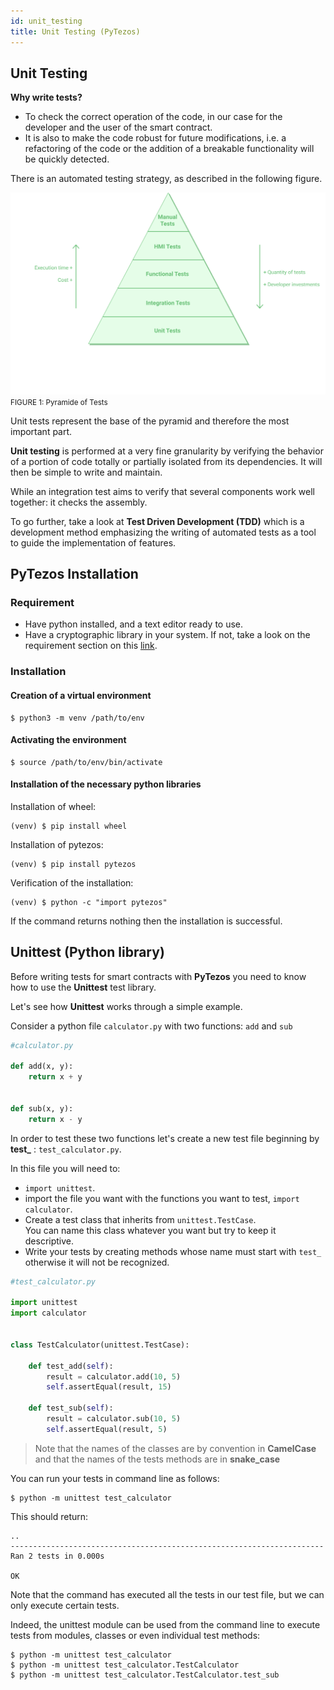 ```yaml
---
id: unit_testing
title: Unit Testing (PyTezos)
---
```


## Unit Testing

**Why write tests?**
- To check the correct operation of the code, 
  in our case for the developer and the user of the smart contract.
- It is also to make the code robust for future modifications, 
  i.e. a refactoring of the code or the addition of a breakable functionality 
  will be quickly detected.

There is an automated testing strategy, as described in the following figure.
<br/>

![](../../static/img/ligo/pyramide_of_tests.svg)
<small className="figure">FIGURE 1: Pyramide of Tests</small>

Unit tests represent the base of the pyramid and therefore the most important part.

**Unit testing** is performed at a very fine granularity 
by verifying the behavior of a portion of code totally 
or partially isolated from its dependencies.
It will then be simple to write and maintain.

While an integration test aims to verify that several components work well together: 
it checks the assembly.

To go further, take a look at **Test Driven Development (TDD)** 
which is a development method emphasizing 
the writing of automated tests as a tool to guide the implementation of features.


## PyTezos Installation

### Requirement

- Have python installed, and a text editor ready to use.
- Have a cryptographic library in your system. 
  If not, take a look on the requirement section on this [link](https://pytezos.org/quick_start.html#requirements).

### Installation

#### Creation of a virtual environment

```shell
$ python3 -m venv /path/to/env
```

#### Activating the environment

```shell
$ source /path/to/env/bin/activate
```

#### Installation of the necessary python libraries

Installation of wheel:

```shell
(venv) $ pip install wheel
```

Installation of pytezos:

```shell
(venv) $ pip install pytezos
```

Verification of the installation:

```shell
(venv) $ python -c "import pytezos"
```

If the command returns nothing then the installation is successful.

## Unittest (Python library)

Before writing tests for smart contracts with **PyTezos** 
you need to know how to use the **Unittest** test library.

Let's see how **Unittest** works through a simple example.

Consider a python file `calculator.py` with two functions: `add` and `sub`

```python
#calculator.py

def add(x, y):
    return x + y


def sub(x, y):
    return x - y
```

In order to test these two functions 
let's create a new test file beginning by **test_** : `test_calculator.py`.

In this file you will need to:
- `import unittest`.
- import the file you want with the functions you want to test, `import calculator`.
- Create a test class that inherits from `unittest.TestCase`.  
  You can name this class whatever you want but try to keep it descriptive.
- Write your tests by creating methods whose name must start with `test_` 
  otherwise it will not be recognized.

```python
#test_calculator.py

import unittest
import calculator


class TestCalculator(unittest.TestCase):

    def test_add(self):
        result = calculator.add(10, 5)
        self.assertEqual(result, 15)

    def test_sub(self):
        result = calculator.sub(10, 5)
        self.assertEqual(result, 5)
```

> Note that the names of the classes are by convention in **CamelCase** 
> and that the names of the tests methods are in **snake_case**

You can run your tests in command line as follows:

```shell
$ python -m unittest test_calculator
```

This should return:

```shell
..
----------------------------------------------------------------------
Ran 2 tests in 0.000s

OK
```

Note that the command has executed all the tests in our test file, 
but we can only execute certain tests.

Indeed, the unittest module can be used from the command line to execute tests from modules, 
classes or even individual test methods:

```shell
$ python -m unittest test_calculator
$ python -m unittest test_calculator.TestCalculator
$ python -m unittest test_calculator.TestCalculator.test_sub
```










